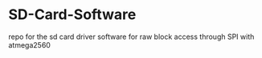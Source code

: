# SD-Card-Software
repo for the sd card driver software for raw block access through SPI with atmega2560
